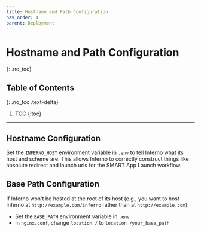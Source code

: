 ```yaml
---
title: Hostname and Path Configuration
nav_order: 4
parent: Deployment
---
```

# Hostname and Path Configuration
{: .no_toc}

## Table of Contents
{: .no_toc .text-delta}

1. TOC
{:toc}
---
## Hostname Configuration
Set the `INFERNO_HOST` environment variable in `.env` to tell Inferno what its
host and scheme are. This allows Inferno to correctly construct things like
absolute redirect and launch urls for the SMART App Launch workflow.

## Base Path Configuration
If Inferno won't be hosted at the root of its host (e.g., you want to host
Inferno at `http://example.com/inferno` rather than at `http://example.com`):
- Set the `BASE_PATH` environment variable in `.env`
- In `nginx.conf`, change `location /` to `location /your_base_path`
